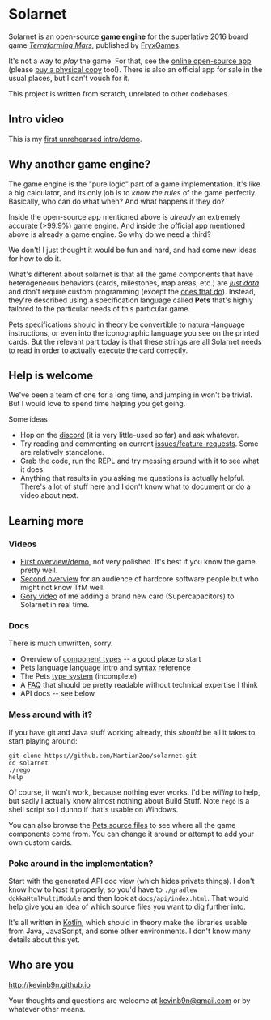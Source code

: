 # Solarnet

Solarnet is an open-source **game engine** for the superlative 2016 board game *[Terraforming Mars](https://www.amazon.com/Indie-Boards-Cards-Terraforming-Board/dp/B01GSYA4K2)*, published by [FryxGames](http://fryxgames.se).

It's not a way to *play* the game. For that, see the [online open-source app](http://terraforming-mars.herokuapp.com) (please [buy a physical copy](https://www.amazon.com/Indie-Boards-Cards-Terraforming-Board/dp/B01GSYA4K2) too!). There is also an official app for sale in the usual places, but I can't vouch for it.

This project is written from scratch, unrelated to other codebases.

## Intro video

This is my [first unrehearsed intro/demo](https://www.youtube.com/watch?v=btCLcFLvV2I).

## Why another game engine?

The game engine is the "pure logic" part of a game implementation. It's like a big calculator, and its only job is to *know the rules* of the game perfectly. Basically, who can do what when? And what happens if they do?

Inside the open-source app mentioned above is *already* an extremely accurate (>99.9%) game engine. And inside the official app mentioned above is already a game engine. So why do we need a third?

We don't! I just thought it would be fun and hard, and had some new ideas for how to do it.

What's different about solarnet is that all the game components that have heterogeneous behaviors (cards, milestones, map areas, etc.) are *[just data](/MartianZoo/solarnet/blob/main/canon/src/main/java/dev/martianzoo/tfm/canon/cards.json5)* and don't require custom programming (except the [ones that do](https://github.com/MartianZoo/solarnet/blob/51e0f276dc3eede6cd2f00d3246a02d638c39b7a/canon/src/main/java/dev/martianzoo/tfm/canon/custom.kt#L157)). Instead, they're described using a specification language called **Pets** that's highly tailored to the particular needs of this particular game.

Pets specifications should in theory be convertible to natural-language instructions, or even into the iconographic language you see on the printed cards. But the relevant part today is that these strings are all Solarnet needs to read in order to actually execute the card correctly.

## Help is welcome

We've been a team of one for a long time, and jumping in won't be trivial. But I would love to spend time helping you get going.

Some ideas

* Hop on the [discord](https://discord.com/invite/3vpKDktmde) (it is very little-used so far) and ask whatever.
* Try reading and commenting on current [issues/feature-requests](http://github.com/MartianZoo/solarnet/issues). Some are relatively standalone.
* Grab the code, run the REPL and try messing around with it to see what it does.
* Anything that results in you asking me questions is actually helpful. There's a lot of stuff here and I don't know what to document or do a video about next.

## Learning more

### Videos

* [First overview/demo](https://www.youtube.com/watch?v=btCLcFLvV2I), not very polished. It's best if you know the game pretty well.
* [Second overview](https://www.youtube.com/watch?v=pds_Axz2T90) for an audience of hardcore software people but who might not know TfM well.
* [Gory video](https://www.youtube.com/watch?v=jC4iZnv4UA0) of me adding a brand new card (Supercapacitors) to Solarnet in real time.

### Docs

There is much unwritten, sorry.

* Overview of [component types](docs/component-types.md) -- a good place to start
* Pets language [language intro](docs/language-intro.md) and [syntax reference](docs/syntax.md)
* The Pets [type system](docs/type-system.md) (incomplete)
* A [FAQ](docs/faq.md) that should be pretty readable without technical expertise I think
* API docs -- see below

### Mess around with it?

If you have git and Java stuff working already, this *should* be all it takes to start playing around:

```
git clone https://github.com/MartianZoo/solarnet.git
cd solarnet
./rego
help
```

Of course, it won't work, because nothing ever works. I'd be *willing* to help, but sadly I actually know almost nothing about Build Stuff. Note `rego` is a shell script so I dunno if that's usable on Windows.

You can also browse the [Pets source files](/MartianZoo/solarnet/tree/main/canon/src/main/java/dev/martianzoo/tfm/canon) to see where all the game components come from. You can change it around or attempt to add your own custom cards.

### Poke around in the implementation?

Start with the generated API doc view (which hides private things). I don't know how to host it properly, so you'd have to `./gradlew dokkaHtmlMultiModule` and then look at `docs/api/index.html`. That would help give you an idea of which source files you want to dig further into.

It's all written in [Kotlin](https://kotlinlang.org), which should in theory make the libraries usable from Java, JavaScript, and some other environments. I don't know many details about this yet.

## Who are you

http://kevinb9n.github.io

Your thoughts and questions are welcome at kevinb9n@gmail.com or by whatever other means.
